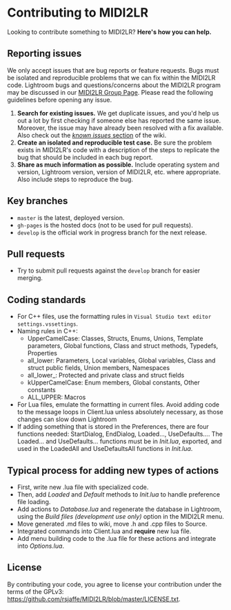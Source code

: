 # Contributing to MIDI2LR

Looking to contribute something to MIDI2LR? **Here's how you can help.**

## Reporting issues

We only accept issues that are bug reports or feature requests. Bugs must be isolated and reproducible problems that we can fix within the MIDI2LR code. Lightroom bugs and questions/concerns about the MIDI2LR program may be discussed in our [MIDI2LR Group Page](https://groups.google.com/forum/#!forum/midi2lr). Please read the following guidelines before opening any issue.

1. **Search for existing issues.** We get duplicate issues, and you'd help us out a lot by first checking if someone else has reported the same issue. Moreover, the issue may have already been resolved with a fix available. Also check out the [*known issues* section](https://github.com/rsjaffe/MIDI2LR/wiki#faqknown-issues) of the wiki.
2. **Create an isolated and reproducible test case.** Be sure the problem exists in MIDI2LR's code with a description of the steps to replicate the bug that should be included in each bug report.
3. **Share as much information as possible.** Include operating system and version, Lightroom version, version of MIDI2LR, etc. where appropriate. Also include steps to reproduce the bug.

## Key branches

- `master` is the latest, deployed version.
- `gh-pages` is the hosted docs (not to be used for pull requests).
- `develop` is the official work in progress branch for the next release.

## Pull requests

- Try to submit pull requests against the `develop` branch for easier merging.

## Coding standards
- For C++ files, use the formatting rules in `Visual Studio text editor settings.vssettings`.
- Naming rules in C++:
  - UpperCamelCase: Classes, Structs, Enums, Unions, Template parameters, Global functions, Class and struct methods, Typedefs, Properties
  - all_lower: Parameters, Local variables, Global variables, Class and struct public fields, Union members, Namespaces
  - all_lower_: Protected and private class and struct fields
  - kUpperCamelCase: Enum members, Global constants, Other constants
  - ALL_UPPER: Macros
- For Lua files, emulate the formatting in current files. Avoid adding code to the message loops in Client.lua unless absolutely necessary, as those changes can slow down Lightroom
- If adding something that is stored in the Preferences, there are four functions needed: StartDialog, EndDialog, Loaded..., UseDefaults.... The Loaded... and UseDefaults... functions must be in *Init.lua*, exported, and used in the LoadedAll and UseDefaultsAll functions in *Init.lua*.

## Typical process for adding new types of actions
- First, write new .lua file with specialized code.
- Then, add *Loaded* and *Default* methods to *Init.lua* to handle preference file loading.
- Add actions to *Database.lua* and regenerate the database in Lightroom, using the *Build files (development use only)* option in the MIDI2LR menu.
- Move generated .md files to wiki, move .h and .cpp files to Source.
- Integrated commands into Client.lua and **require** new lua file.
- Add menu building code to the .lua file for these actions and integrate into *Options.lua*.

## License

By contributing your code, you agree to license your contribution under the terms of the GPLv3: https://github.com/rsjaffe/MIDI2LR/blob/master/LICENSE.txt.
